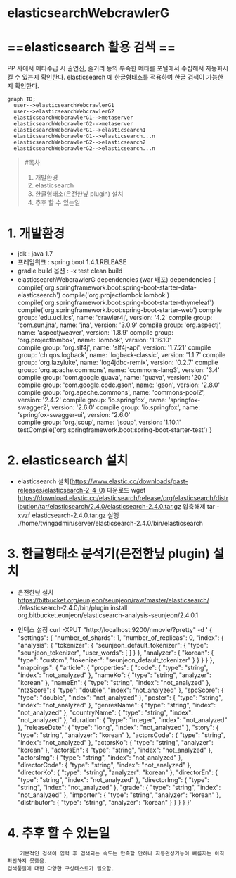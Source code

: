 # elasticsearchWebcrawlerG

# ==elasticsearch 활용 검색 ==
PP 사에서 메타수급 시 출연진, 줄거리 등의 부족한 메타를 포털에서 수집해서 자동화시킬 수 있는지 확인한다.
elasticsearch 에 한글형태소를 적용하여 한글 검색이 가능한지 확인한다.

```mermaid
graph TD;
  user-->elasticsearchWebcrawlerG1
  user-->elasticsearchWebcrawlerG2
  elasticsearchWebcrawlerG1-->metaserver
  elasticsearchWebcrawlerG2-->metaserver
  elasticsearchWebcrawlerG1-->elasticsearch1
  elasticsearchWebcrawlerG1-->elasticsearch...n
  elasticsearchWebcrawlerG2-->elasticsearch2
  elasticsearchWebcrawlerG2-->elasticsearch...n
```

>  #목차
>  1. 개발환경
>  2. elasticsearch
>  3. 한글형태소(은전한닢 plugin) 설치
>  4. 추후 할 수 있는일

# 1. 개발환경
- jdk : java 1.7
- 프레임워크 : spring boot 1.4.1.RELEASE
- gradle build 옵션 : -x test clean build
- elasticsearchWebcrawlerG dependencies (war 배포)
        dependencies {
            compile('org.springframework.boot:spring-boot-starter-data-elasticsearch')
            compile('org.projectlombok:lombok')
            compile('org.springframework.boot:spring-boot-starter-thymeleaf')
            compile('org.springframework.boot:spring-boot-starter-web')
            compile group: 'edu.uci.ics', name: 'crawler4j', version: '4.2'	
            compile group: 'com.sun.jna', name: 'jna', version: '3.0.9'
            compile group: 'org.aspectj', name: 'aspectjweaver', version: '1.8.9'
            compile group: 'org.projectlombok', name: 'lombok', version: '1.16.10'  
            compile group: 'org.slf4j', name: 'slf4j-api', version: '1.7.21'
            compile group: 'ch.qos.logback', name: 'logback-classic', version: '1.1.7'
            compile group: 'org.lazyluke', name: 'log4jdbc-remix', version: '0.2.7'
            compile group: 'org.apache.commons', name: 'commons-lang3', version: '3.4'  
            compile group: 'com.google.guava', name: 'guava', version: '20.0'
            compile group: 'com.google.code.gson', name: 'gson', version: '2.8.0'
            compile group: 'org.apache.commons', name: 'commons-pool2', version: '2.4.2'
            compile group: 'io.springfox', name: 'springfox-swagger2', version: '2.6.0'
            compile group: 'io.springfox', name: 'springfox-swagger-ui', version: '2.6.0'    
            compile group: 'org.jsoup', name: 'jsoup', version: '1.10.1'    
            testCompile('org.springframework.boot:spring-boot-starter-test')
        }

# 2. elasticsearch 설치
- elasticsearch 설치(https://www.elastic.co/downloads/past-releases/elasticsearch-2-4-0)
        다운로드 wget https://download.elastic.co/elasticsearch/release/org/elasticsearch/distribution/tar/elasticsearch/2.4.0/elasticsearch-2.4.0.tar.gz
        압축해제 tar -xvzf elasticsearch-2.4.0.tar.gz
        실행 ./home/tvingadmin/server/elasticsearch-2.4.0/bin/elasticsearch

# 3. 한글형태소 분석기(은전한닢 plugin) 설치
- 은전한닢 설치 https://bitbucket.org/eunjeon/seunjeon/raw/master/elasticsearch/
		./elasticsearch-2.4.0/bin/plugin install org.bitbucket.eunjeon/elasticsearch-analysis-seunjeon/2.4.0.1

- 인덱스 설정
		curl -XPUT "http://localhost:9200/nmovie/?pretty" -d '
        {
          "settings": {
            "number_of_shards": 1,
            "number_of_replicas": 0,
            "index": {
              "analysis": {
                "tokenizer": {
                  "seunjeon_default_tokenizer": {
                    "type": "seunjeon_tokenizer",
                    "user_words": [
                    ]
                  }
                },
                "analyzer": {
                  "korean": {
                    "type": "custom",
                    "tokenizer": "seunjeon_default_tokenizer"
                  }
                }
              }
            }
          },
          "mappings": {
            "article": {
              "properties": {
                "code": {
                  "type": "string",
                  "index": "not_analyzed"
                },
                "nameKo": {
                  "type": "string",
                  "analyzer": "korean"
                },
                "nameEn": {
                  "type": "string",
                  "index": "not_analyzed"
                },
                "ntzScore": {
                  "type": "double",
                  "index": "not_analyzed"
                },
                "spcScore": {
                  "type": "double",
                  "index": "not_analyzed"
                },
                "poster": {
                  "type": "string",
                  "index": "not_analyzed"
                },
                "genresName": {
                  "type": "string",
                  "index": "not_analyzed"
                },
                "countryName": {
                  "type": "string",
                  "index": "not_analyzed"
                },
                "duration": {
                  "type": "integer",
                  "index": "not_analyzed"
                },
                "releaseDate": {
                  "type": "long",
                  "index": "not_analyzed"
                },
                "story": {
                  "type": "string",
                  "analyzer": "korean"
                },
                "actorsCode": {
                  "type": "string",
                  "index": "not_analyzed"
                },
                "actorsKo": {
                  "type": "string",
                  "analyzer": "korean"
                },
                "actorsEn": {
                  "type": "string",
                  "index": "not_analyzed"
                },
                "actorsImg": {
                  "type": "string",
                  "index": "not_analyzed"
                },
                "directorCode": {
                  "type": "string",
                  "index": "not_analyzed"
                },
                "directorKo": {
                  "type": "string",
                  "analyzer": "korean"
                },
                "directorEn": {
                  "type": "string",
                  "index": "not_analyzed"
                },
                "directorImg": {
                  "type": "string",
                  "index": "not_analyzed"
                },
                "grade": {
                  "type": "string",
                  "index": "not_analyzed"
                },
                "importer": {
                  "type": "string",
                  "analyzer": "korean"
                },
                "distributor": {
                  "type": "string",
                  "analyzer": "korean"
                }
              }
            }
          }
        }'
# 4. 추후 할 수 있는일
		기본적인 검색어 입력 후 검색되는 속도는 만족할 만하나 자동완성기능이 빠를지는 아직 확인하지 못했음.
    검색품질에 대한 다양한 구성테스트가 필요함.
    
    
    
    
